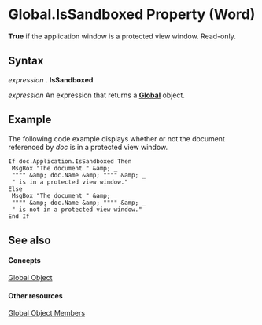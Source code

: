
# Global.IsSandboxed Property (Word)

 **True** if the application window is a protected view window. Read-only.


## Syntax

 _expression_ . **IsSandboxed**

 _expression_ An expression that returns a **[Global](b91e7459-08d5-ea8c-42e0-f7b9bfd1a72c.md)** object.


## Example

The following code example displays whether or not the document referenced by  _doc_ is in a protected view window.


```
If doc.Application.IsSandboxed Then 
 MsgBox "The document " &amp; _ 
 """" &amp; doc.Name &amp; """" &amp; _ 
 " is in a protected view window." 
Else 
 MsgBox "The document " &amp; _ 
 """" &amp; doc.Name &amp; """" &amp; _ 
 " is not in a protected view window." 
End If
```


## See also


#### Concepts


[Global Object](b91e7459-08d5-ea8c-42e0-f7b9bfd1a72c.md)
#### Other resources


[Global Object Members](35050f7b-bc46-4795-ec17-f68e263c8af0.md)
